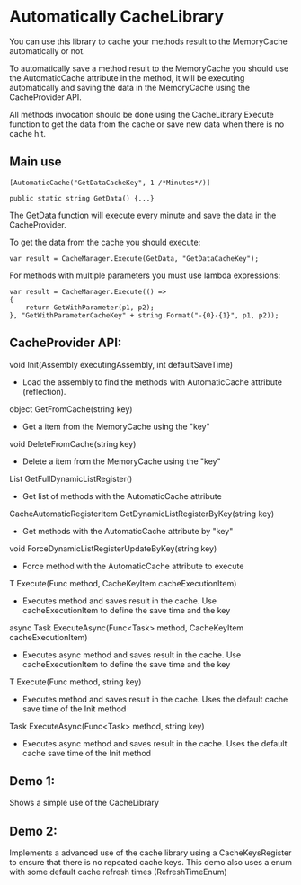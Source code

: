 # Automatically CacheLibrary 

You can use this library to cache your methods result to the MemoryCache automatically or not.

To automatically save a method result to the MemoryCache you should use the AutomaticCache attribute in the method, it will be executing automatically and saving the data in the MemoryCache using the CacheProvider API.

All methods invocation should be done using the CacheLibrary Execute function to get the data from the cache or save new data when there is no cache hit.

## Main use

```
[AutomaticCache("GetDataCacheKey", 1 /*Minutes*/)]

public static string GetData() {...}
```

The GetData function will execute every minute and save the data in the CacheProvider.



To get the data from the cache you should execute:

```
var result = CacheManager.Execute(GetData, "GetDataCacheKey");
```



For methods with multiple parameters you must use lambda expressions:

```
var result = CacheManager.Execute(() =>
{
	return GetWithParameter(p1, p2);
}, "GetWithParameterCacheKey" + string.Format("-{0}-{1}", p1, p2));
```


## CacheProvider API:


void Init(Assembly executingAssembly, int defaultSaveTime)
- Load the assembly to find the methods with AutomaticCache attribute (reflection).

object GetFromCache(string key)
- Get a item from the MemoryCache using the "key"

void DeleteFromCache(string key)
- Delete a item from the MemoryCache using the "key"

List<CacheAutomaticRegisterItem> GetFullDynamicListRegister()
- Get list of methods with the AutomaticCache attribute

CacheAutomaticRegisterItem GetDynamicListRegisterByKey(string key)
- Get methods with the AutomaticCache attribute by "key"

void ForceDynamicListRegisterUpdateByKey(string key)
- Force method with the AutomaticCache attribute to execute

T Execute<T>(Func<T> method, CacheKeyItem cacheExecutionItem)
- Executes method and saves result in the cache. Use cacheExecutionItem to define the save time and the key

async Task<T> ExecuteAsync<T>(Func<Task<T>> method, CacheKeyItem cacheExecutionItem)
- Executes async method and saves result in the cache. Use cacheExecutionItem to define the save time and the key

T Execute<T>(Func<T> method, string key)
- Executes method and saves result in the cache. Uses the default cache save time of the Init method

Task<T> ExecuteAsync<T>(Func<Task<T>> method, string key)
- Executes async method and saves result in the cache. Uses the default cache save time of the Init method




## Demo 1:
Shows a simple use of the CacheLibrary


## Demo 2:
Implements a advanced use of the cache library using a CacheKeysRegister to ensure that there is no repeated cache keys.
This demo also uses a enum with some default cache refresh times (RefreshTimeEnum)


